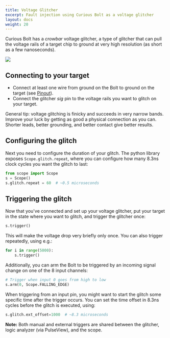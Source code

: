 ```yaml
---
title: Voltage Glitcher
excerpt: Fault injection using Curious Bolt as a voltage glitcher
layout: docs
weight: 20
---
```


Curious Bolt has a _crowbar_ voltage glitcher, a type of glitcher that can pull the voltage rails of a target chip to ground at very high resolution (as short as a few nanoseconds).

![](../../../images/scope.jpg)

## Connecting to your target

- Connect at least one wire from ground on the Bolt to ground on the target (see [Pinout](../pinout)).
- Connect the glitcher _sig_ pin to the voltage rails you want to glitch on your target.

General tip: voltage glitching is finicky and succeeds in very narrow bands. Improve your luck by getting as good a physical connection as you can. Shorter leads, better grounding, and better contact give better results.

## Configuring the glitch

Next you need to configure the duration of your glitch. The python library exposes `Scope.glitch.repeat`, where you can configure how many 8.3ns clock cycles you want the glitch to last:

```python
from scope import Scope
s = Scope()
s.glitch.repeat = 60  # ~0.5 microseconds
```

## Triggering the glitch

Now that you've connected and set up your voltage glitcher, put your target in the state where you want to glitch, and trigger the glitcher once:

```python
s.trigger()
```

This will make the voltage drop very briefly only once. You can also trigger repeatedly, using e.g.:

```python
for i in range(5000):
    s.trigger()
```

Additionally, you can arm the Bolt to be triggered by an incoming signal change on one of the 8 input channels:

```python
# Trigger when input 0 goes from high to low
s.arm(0, Scope.FALLING_EDGE)
```

When triggering from an input pin, you might want to start the glitch some specific time after the trigger occurs. You can set the time offset in 8.3ns cycles before the glitch is executed, using:

```python
s.glitch.ext_offset=1000  # ~8.3 microseconds
```
<div class="info">
<strong>Note:</strong>
Both manual and external triggers are shared between the glitcher, logic analyzer (via PulseView), and the scope.
</div>